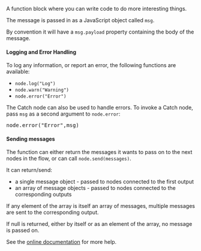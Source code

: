 A function block where you can write code to do more interesting things.

The message is passed in as a JavaScript object called `msg`.

By convention it will have a `msg.payload` property containing the body of the message.

#### Logging and Error Handling

To log any information, or report an error, the following functions are available:

*   `node.log("Log")`
*   `node.warn("Warning")`
*   `node.error("Error")`

The Catch node can also be used to handle errors. To invoke a Catch node, pass `msg` as a second argument to `node.error`:

<pre>node.error("Error",msg)</pre>

#### Sending messages

The function can either return the messages it wants to pass on to the next nodes in the flow, or can call `node.send(messages)`.

It can return/send:

*   a single message object - passed to nodes connected to the first output
*   an array of message objects - passed to nodes connected to the corresponding outputs

If any element of the array is itself an array of messages, multiple messages are sent to the corresponding output.

If null is returned, either by itself or as an element of the array, no message is passed on.

See the [online documentation](http://nodered.org/docs/writing-functions.html) for more help.